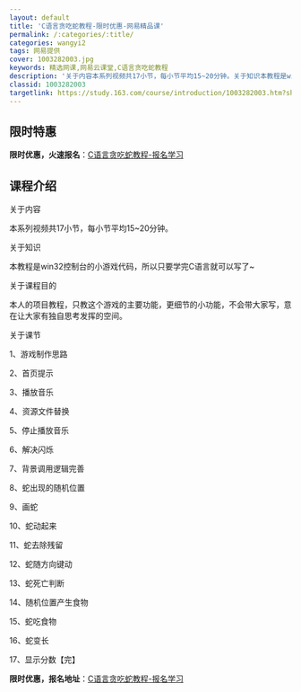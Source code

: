 ```yaml
---
layout: default
title: 'C语言贪吃蛇教程-限时优惠-网易精品课'
permalink: /:categories/:title/
categories: wangyi2
tags: 网易提供
cover: 1003282003.jpg
keywords: 精选网课,网易云课堂,C语言贪吃蛇教程
description: '关于内容本系列视频共17小节，每小节平均15~20分钟。关于知识本教程是win32控制台的小游戏代码，所以只要学完C语言'
classid: 1003282003
targetlink: https://study.163.com/course/introduction/1003282003.htm?share=1&shareId=1025206652&utm_campaign=share&utm_medium=iphoneShare&utm_source=&utm_u=1025206652
---
```


## 限时特惠

**限时优惠，火速报名**：[C语言贪吃蛇教程-报名学习](https://study.163.com/course/introduction/1003282003.htm?share=1&shareId=1025206652&utm_campaign=share&utm_medium=iphoneShare&utm_source=&utm_u=1025206652)

## 课程介绍

关于内容

本系列视频共17小节，每小节平均15~20分钟。

关于知识

本教程是win32控制台的小游戏代码，所以只要学完C语言就可以写了~

关于课程目的

本人的项目教程，只教这个游戏的主要功能，更细节的小功能，不会带大家写，意在让大家有独自思考发挥的空间。

关于课节

1、游戏制作思路

2、首页提示

3、播放音乐

4、资源文件替换

5、停止播放音乐

6、解决闪烁

7、背景调用逻辑完善

8、蛇出现的随机位置

9、画蛇

10、蛇动起来

11、蛇去除残留

12、蛇随方向键动

13、蛇死亡判断

14、随机位置产生食物

15、蛇吃食物

16、蛇变长

17、显示分数【完】

**限时优惠，报名地址**：[C语言贪吃蛇教程-报名学习](https://study.163.com/course/introduction/1003282003.htm?share=1&shareId=1025206652&utm_campaign=share&utm_medium=iphoneShare&utm_source=&utm_u=1025206652)

